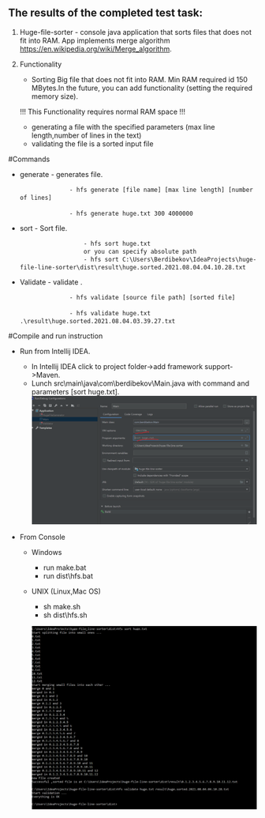 
 The results of the completed test task:
 -
 1. Huge-file-sorter - console java application that sorts files that does not fit into RAM. 
 App implements merge algorithm https://en.wikipedia.org/wiki/Merge_algorithm.

 1. Functionality
    - Sorting Big file that does not fit into RAM. Min RAM required id 150 MBytes.In the future,
    you can add functionality (setting the required memory size).

    !!! This Functionality requires normal RAM space !!!
    - generating a file with the specified parameters (max line length,number of lines in the text)
    - validating the file is a sorted input file


#Commands
+ generate          - generates file.

                    - hfs generate [file name] [max line length] [number of lines]
                    
                    - hfs generate huge.txt 300 4000000
                    
+ sort              - Sort file. 

                        - hfs sort huge.txt
                        or you can specify absolute path
                        - hfs sort C:\Users\Berdibekov\IdeaProjects\huge-file-line-sorter\dist\result\huge.sorted.2021.08.04.04.10.28.txt  

+ Validate      - validate .

                    - hfs validate [source file path] [sorted file]
                    
                    - hfs validate huge.txt .\result\huge.sorted.2021.08.04.03.39.27.txt

#Compile and run instruction

- Run from Intellij IDEA.
    - In Intellij IDEA click to project folder->add framework support->Maven.
    - Lunch src\main\java\com\berdibekov\Main.java with command and parameters [sort huge.txt].
    ![](docs/IDEA.png)

- From Console
    - Windows
        - run make.bat
        - run dist\hfs.bat
    - UNIX (Linux,Mac OS)
        - sh make.sh
        - sh dist\hfs.sh
        
        ![](docs/terminal.png)